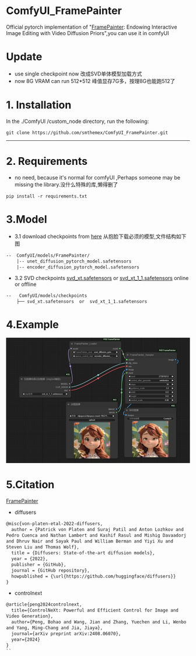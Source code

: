 # ComfyUI_FramePainter
Official pytorch implementation of "[FramePainter](https://github.com/YBYBZhang/FramePainter): Endowing Interactive Image Editing with Video Diffusion Priors",you can use it in comfyUI

# Update
* use single checkpoint now 改成SVD单体模型加载方式
* now 8G VRAM can run 512*512  峰值显存7G多，按理8G也能跑512了  


# 1. Installation

In the ./ComfyUI /custom_node directory, run the following:   
```
git clone https://github.com/smthemex/ComfyUI_FramePainter.git
```
---

# 2. Requirements  
* no need, because it's normal for comfyUI ,Perhaps someone may be missing the library.没什么特殊的库,懒得删了
```
pip install -r requirements.txt
```

# 3.Model
* 3.1 download  checkpoints  from [here](https://huggingface.co/Yabo/FramePainter/tree/main) 从抱脸下载必须的模型,文件结构如下图
```
--  ComfyUI/models/FramePainter/
    |-- unet_diffusion_pytorch_model.safetensors
    |-- encoder_diffusion_pytorch_model.safetensors
```
*  3.2 SVD checkpoints  [svd_xt.safetensors](https://huggingface.co/stabilityai/stable-video-diffusion-img2vid-xt)  or [svd_xt_1_1.safetensors](https://huggingface.co/stabilityai/stable-video-diffusion-img2vid-xt-1-1) online or offline   

```
--   ComfyUI/models/checkpoints
    ├── svd_xt.safetensors  or  svd_xt_1_1.safetensors
```


# 4.Example
![](https://github.com/smthemex/ComfyUI_FramePainter/blob/main/example.png)

# 5.Citation
[FramePainter](https://github.com/YBYBZhang/FramePainter)

* diffusers
```
@misc{von-platen-etal-2022-diffusers,
  author = {Patrick von Platen and Suraj Patil and Anton Lozhkov and Pedro Cuenca and Nathan Lambert and Kashif Rasul and Mishig Davaadorj and Dhruv Nair and Sayak Paul and William Berman and Yiyi Xu and Steven Liu and Thomas Wolf},
  title = {Diffusers: State-of-the-art diffusion models},
  year = {2022},
  publisher = {GitHub},
  journal = {GitHub repository},
  howpublished = {\url{https://github.com/huggingface/diffusers}}
}
```
* controlnext
```
@article{peng2024controlnext,
  title={ControlNeXt: Powerful and Efficient Control for Image and Video Generation},
  author={Peng, Bohao and Wang, Jian and Zhang, Yuechen and Li, Wenbo and Yang, Ming-Chang and Jia, Jiaya},
  journal={arXiv preprint arXiv:2408.06070},
  year={2024}
}
``
